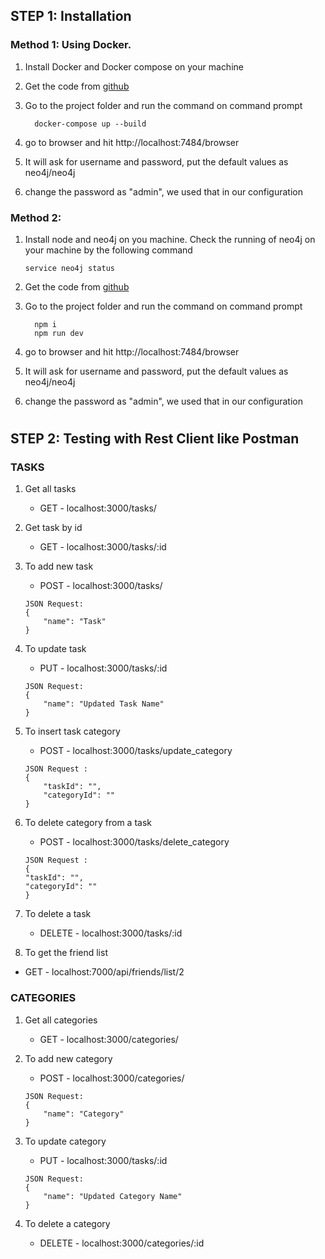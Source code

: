 ## STEP 1: Installation

### Method 1: Using Docker.

1. Install Docker and Docker compose on your machine
2. Get the code from [github](https://github.com/gulmoharnnt/ExpressNeo4jCRUD)
3. Go to the project folder and run the command on command prompt

    ```
      docker-compose up --build
    ```

4. go to browser and hit http://localhost:7484/browser
5. It will ask for username and password, put the default values as neo4j/neo4j
6. change the password as "admin", we used that in our configuration

### Method 2:

1. Install node and neo4j on you machine. Check the running of neo4j on your machine by the following command

    ```
    service neo4j status
    ```

2. Get the code from [github](https://github.com/gulmoharnnt/ExpressNeo4jCRUD)
3. Go to the project folder and run the command on command prompt

    ```
      npm i
      npm run dev
    ```

4. go to browser and hit http://localhost:7484/browser
5. It will ask for username and password, put the default values as neo4j/neo4j
6. change the password as "admin", we used that in our configuration

    #

## STEP 2: Testing with Rest Client like Postman

### TASKS

1. Get all tasks

    - GET - localhost:3000/tasks/

2. Get task by id

    - GET - localhost:3000/tasks/:id

3. To add new task
    - POST - localhost:3000/tasks/
    ```
    JSON Request:
    {
        "name": "Task"
    }
    ```
4. To update task

    - PUT - localhost:3000/tasks/:id

    ```
    JSON Request:
    {
        "name": "Updated Task Name"
    }
    ```

5. To insert task category
    - POST - localhost:3000/tasks/update_category
    ```
    JSON Request :
    {
        "taskId": "",
        "categoryId": ""
    }
    ```
6. To delete category from a task
    - POST - localhost:3000/tasks/delete_category
    ```
    JSON Request :
    {
    "taskId": "",
    "categoryId": ""
    }
    ```
7. To delete a task

    - DELETE - localhost:3000/tasks/:id

8. To get the friend list

-   GET - localhost:7000/api/friends/list/2

### CATEGORIES

1. Get all categories

    - GET - localhost:3000/categories/

2. To add new category
    - POST - localhost:3000/categories/
    ```
    JSON Request:
    {
        "name": "Category"
    }
    ```
3. To update category

    - PUT - localhost:3000/tasks/:id

    ```
    JSON Request:
    {
        "name": "Updated Category Name"
    }
    ```

4. To delete a category
    - DELETE - localhost:3000/categories/:id

